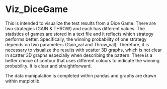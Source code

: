 # Viz_DiceGame

This is intended to visualize the test results from a Dice Game. There are two strategies (GAIN & THROW) and each has different values. The statistics of games are stored in a text file and it reflects which strategy performs better. Specifically, the winning probability of one strategy depends on two parameters (Gain_val and Throw_val). Therefore, it is necessary to visualize the results with scatter 3D graphs, which is not clear in scatter 3D graphs especially when describing the pattern. There is a better choice of contour that uses different colours to indicate the winning probability. It is clear and straightforward. 

The data manipulation is completed within pandas and graphs are drawn within matplotlib. 
